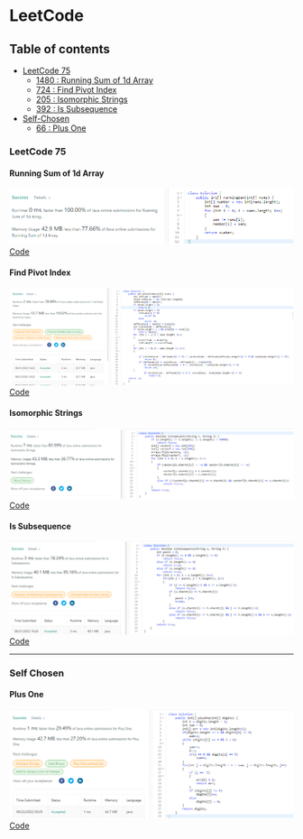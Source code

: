# LeetCode
## Table of contents
* [LeetCode 75](#LeetCode-75)
    * [1480 : Running Sum of 1d Array](#Running-Sum-of-1d-Array)
    * [724 : Find Pivot Index](#Find-Pivot-Index)
    * [205 : Isomorphic Strings](#Isomorphic-Strings)
    * [392 : Is Subsequence](#Is-Subsequence)
* [Self-Chosen](#Self-Chosen)
  * [66 : Plus One](#Plus-One)
### LeetCode 75

#### Running Sum of 1d Array
![SubmissionRS1A](Submissions/1480-running-sum-of-1d-array.PNG)<br />
[Code](src/RunningSumof1dArray.java)

#### Find Pivot Index
![SubmissionFindPivotIndex](Submissions/724-find-pivot-index.PNG)
[Code](src/FindPivotIndex.java)

#### Isomorphic Strings
![SubmissionIsoStrings](Submissions/205-isomorphic-strings.PNG)
[Code](src/IsomorphicStrings.java)

#### Is Subsequence
![SubmissionIsSubsequence](Submissions/392-is-subsequence.PNG)
[Code](src/IsSubsequence.java)

---

### Self Chosen

#### Plus One
![SubmissionRS1A](Submissions/66-plus-one.PNG)<br />
[Code](src/PlusOne.java)